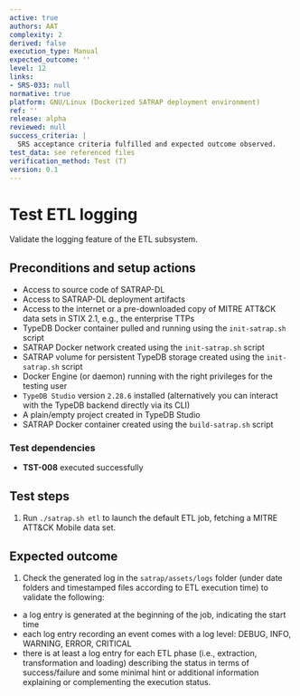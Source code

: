 ```yaml
---
active: true
authors: AAT
complexity: 2
derived: false
execution_type: Manual
expected_outcome: ''
level: 12
links:
- SRS-033: null
normative: true
platform: GNU/Linux (Dockerized SATRAP deployment environment)
ref: ''
release: alpha
reviewed: null
success_criteria: |
  SRS acceptance criteria fulfilled and expected outcome observed.
test_data: see referenced files
verification_method: Test (T)
version: 0.1
---
```


# Test ETL logging

Validate the logging feature of the ETL subsystem.

## Preconditions and setup actions
- Access to source code of SATRAP-DL
- Access to SATRAP-DL deployment artifacts
- Access to the internet or a pre-downloaded copy of MITRE ATT&CK data sets in STIX 2.1, e.g., the enterprise TTPs
- TypeDB Docker container pulled and running using the `init-satrap.sh` script
- SATRAP Docker network created using the `init-satrap.sh` script
- SATRAP volume for persistent TypeDB storage created using the `init-satrap.sh` script
- Docker Engine (or daemon) running with the right privileges for the testing user
- `TypeDB Studio` version `2.28.6` installed (alternatively you can interact with the TypeDB backend directly via its CLI)
- A plain/empty project created in TypeDB Studio
- SATRAP Docker container created using the `build-satrap.sh` script

### Test dependencies
- **TST-008** executed successfully

## Test steps
1. Run `./satrap.sh etl` to launch the default ETL job, fetching a MITRE ATT&CK Mobile data set.

## Expected outcome
1. Check the generated log in the `satrap/assets/logs` folder (under date folders and timestamped files according to ETL execution time) to validate the following:

- a log entry is generated at the beginning of the job, indicating the start time
- each log entry recording an event comes with a log level: DEBUG, INFO, WARNING, ERROR, CRITICAL
- there is at least a log entry for each ETL phase (i.e., extraction, transformation and loading) describing the status in terms of success/failure and some minimal hint or additional information explaining or complementing the execution status.